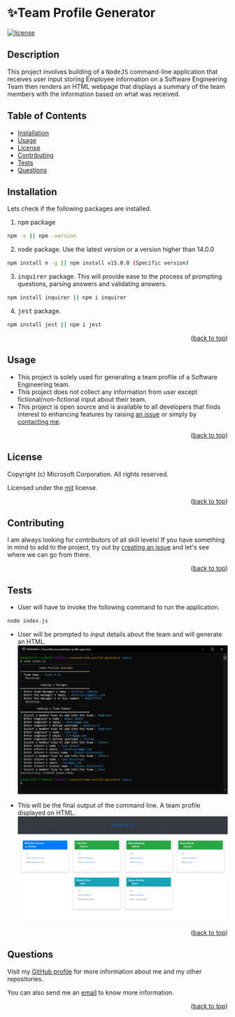# ✨Team Profile Generator

[![license](https://img.shields.io/static/v1?label=license&message=mit&color=red)](https://choosealicense.com/licenses/mit)

## Description

This project involves building of a <kbd>NodeJS</kbd> command-line application that receives user input storing Employee information on a Software Engineering Team then renders an HTML webpage that displays a summary of the team members with the information based on what was received.

## Table of Contents

-   [Installation](#installation)
-   [Usage](#usage)
-   [License](#license)
-   [Contributing](#contributing)
-   [Tests](#tests)
-   [Questions](#questions)

## Installation

Lets check if the following packages are installed.

1. <kbd>npm</kbd> package

```bash
npm -v || npm -version
```

2. <kbd>node</kbd> package. Use the latest version or a version higher than 14.0.0

```bash
npm install n -g || npm install v15.0.0 (Specific version)
```

3. <kbd>inquirer</kbd> package. This will provide ease to the process of prompting questions, parsing answers and validating answers.

```bash
npm install inquirer || npm i inquirer
```

4. <kbd>jest</kbd> package.

```bash
npm install jest || npm i jest
```

  <p align="right">(<a href="#top">back to top</a>)</p>

## Usage

-   This project is solely used for generating a team profile of a Software Engineering team.
-   This project does not collect any information from user except fictional/non-fictional input about their team.
-   This project is open source and is available to all developers that finds interest to enhancing features by raising [an issue](https://github.com/mckinleyvj/team-profile-generator/issues) or simply by [contacting me](#questions).

  <p align="right">(<a href="#top">back to top</a>)</p>

## License

Copyright (c) Microsoft Corporation. All rights reserved.

Licensed under the [mit](LICENSE) license.

  <p align="right">(<a href="#top">back to top</a>)</p>
  
  ## Contributing
  I am always looking for contributors of all skill levels! If you have something in mind to add to the project, try out by [creating an issue](https://github.com/mckinleyvj/team-profile-generator/issues) and let's see where we can go from there.
  
  <p align="right">(<a href="#top">back to top</a>)</p>

## Tests

-   User will have to invoke the following command to run the application.

```bash
node index.js
```

-   User will be prompted to input details about the team and will generate an HTML.
    ![Command Line Input](./assets/images/CommandLineInput.png)

-   This will be the final output of the command line. A team profile displayed on HTML.
    ![HTML Output](./assets/images/OutputHTML.png)

<p align="right">(<a href="#top">back to top</a>)</p>

## Questions

Visit my [GitHub profile](https://github.com/mckinleyvj) for more information about me and my other repositories.

You can also send me an <a href="mailto:mckinleyvj@gmail.com?">email</a> to know more information.

<p align="right">(<a href="#top">back to top</a>)</p>
